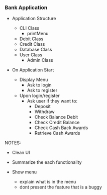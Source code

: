 ### Bank Application
- Application Structure
    - CLI Class
        - printMenu
    - Debit Class
    - Credit Class
    - Database Class
    - User Class
        - Admin Class

- On Application Start
    - Display Menu
        - Ask to login
        - Ask to register
    - Upon login/register
        - Ask user if they want to:
            - Deposit
            - Withdraw
            - Check Balance Debit
            - Check Credit Balance
            - Check Cash Back Awards
            - Retrieve Cash Awards

NOTES:
- Clean UI
- Summarize the each functionality

- Show menu
    - explain what is in the menu
    - dont present the feature that is a buggy